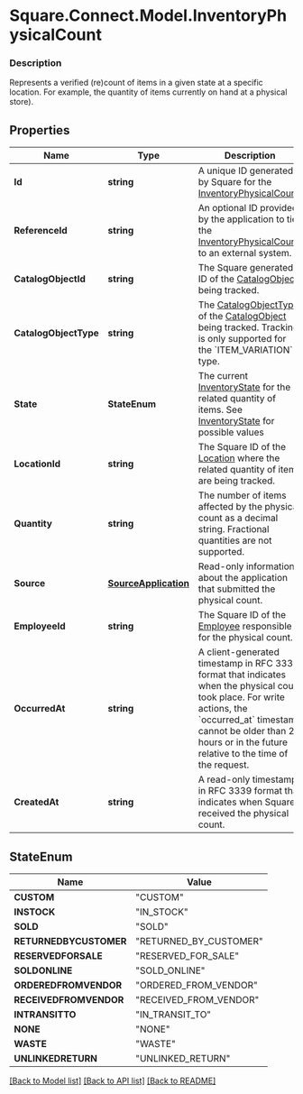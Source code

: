 # Square.Connect.Model.InventoryPhysicalCount

### Description

Represents a verified (re)count of items in a given state at a specific location. For example, the quantity of items currently on hand at a physical store).

## Properties

Name | Type | Description | Notes
------------ | ------------- | ------------- | -------------
**Id** | **string** | A unique ID generated by Square for the [InventoryPhysicalCount](#type-inventoryphysicalcount). | [optional] 
**ReferenceId** | **string** | An optional ID provided by the application to tie the [InventoryPhysicalCount](#type-inventoryphysicalcount) to an external system. | [optional] 
**CatalogObjectId** | **string** | The Square generated ID of the [CatalogObject](#type-catalogobject) being tracked. | [optional] 
**CatalogObjectType** | **string** | The [CatalogObjectType](#type-catalogobjecttype) of the [CatalogObject](#type-catalogobject) being tracked. Tracking is only supported for the &#x60;ITEM_VARIATION&#x60; type. | [optional] 
**State** | **StateEnum** | The current [InventoryState](#type-inventorystate) for the related quantity of items. See [InventoryState](#type-inventorystate) for possible values | [optional] 
**LocationId** | **string** | The Square ID of the [Location](#type-location) where the related quantity of items are being tracked. | [optional] 
**Quantity** | **string** | The number of items affected by the physical count as a decimal string. Fractional quantities are not supported. | [optional] 
**Source** | [**SourceApplication**](SourceApplication.md) | Read-only information about the application that submitted the physical count. | [optional] 
**EmployeeId** | **string** | The Square ID of the [Employee](#type-employee) responsible for the physical count. | [optional] 
**OccurredAt** | **string** | A client-generated timestamp in RFC 3339 format that indicates when the physical count took place. For write actions, the &#x60;occurred_at&#x60; timestamp cannot be older than 24 hours or in the future relative to the time of the request. | [optional] 
**CreatedAt** | **string** | A read-only timestamp in RFC 3339 format that indicates when Square received the physical count. | [optional] 


## StateEnum

Name | Value
------------ | -------------
**CUSTOM** | "CUSTOM"
**INSTOCK** | "IN_STOCK"
**SOLD** | "SOLD"
**RETURNEDBYCUSTOMER** | "RETURNED_BY_CUSTOMER"
**RESERVEDFORSALE** | "RESERVED_FOR_SALE"
**SOLDONLINE** | "SOLD_ONLINE"
**ORDEREDFROMVENDOR** | "ORDERED_FROM_VENDOR"
**RECEIVEDFROMVENDOR** | "RECEIVED_FROM_VENDOR"
**INTRANSITTO** | "IN_TRANSIT_TO"
**NONE** | "NONE"
**WASTE** | "WASTE"
**UNLINKEDRETURN** | "UNLINKED_RETURN"



[[Back to Model list]](../README.md#documentation-for-models) [[Back to API list]](../README.md#documentation-for-api-endpoints) [[Back to README]](../README.md)

